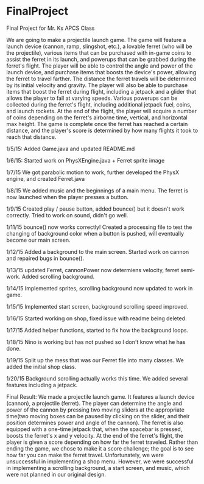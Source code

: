 # FinalProject
Final Project for Mr. Ks APCS Class

We are going to make a projectile launch game. The game will feature a launch device (cannon, ramp, slingshot, etc.), a lovable ferret (who will be the projectile), various items that can be purchased with in-game coins to assist the ferret in its launch, and powerups that can be grabbed during the ferret's flight. The player will be able to control the angle and power of the launch device, and purchase items that boosts the device's power, allowing the ferret to travel farther. The distance the ferret travels will be determined by its initial velocity and gravity. The player will also be able to purchase items that boost the ferret during flight, including a jetpack and a glider that allows the player to fall at varying speeds. Various powerups can be collected during the ferret's flight, including additional jetpack fuel, coins, and launch rockets. At the end of the flight, the player will acquire a number of coins depending on the ferret's airborne time, vertical, and horizontal max height. The game is complete once the ferret has reached a certain distance, and the player's score is determined by how many flights it took to reach that distance.

1/5/15: Added Game.java and updated README.md

1/6/15: Started work on PhysXEngine.java + Ferret sprite image

1/7/15 We got parabolic motion to work, further developed the PhysX engine, and created Ferret.java

1/8/15 We added music and the beginnings of a main menu. The ferret is now launched when the player presses a button.

1/9/15 Created play / pause button, added bounce() but it doesn't work correctly. Tried to work on sound, didn't go well.

1/11/15 bounce() now works correctly! Created a processing file to test the changing of background color when a button is pushed, will eventually become our main screen.

1/12/15 Added a background to the main screen. Started work on cannon and repaired bugs in bounce().

1/13/15 updated Ferret, cannonPower now determiens velocity, ferret semi-work. Added scrolling background.

1/14/15 Implemented sprites, scrolling background now updated to work in game.

1/15/15 Implemented start screen, background scrolling speed improved.

1/16/15 Started working on shop, fixed issue with readme being deleted.

1/17/15 Added helper functions, started to fix how the background loops.

1/18/15 Nino is working but has not pushed so I don't know what he has done.

1/19/15 Split up the mess that was our Ferret file into many classes.  We added the initial shop class.

1/20/15 Background scrolling actually works this time.  We added several features including a jetpack.

Final Result: We made a projectile launch game. It features a launch device (cannon), a projectile (ferret). The player can determine the angle and power of the cannon by pressing two moving sliders at the appropriate time(two moving boxes can be paused by clicking on the slider, and their position determines power and angle of the cannon). The ferret is also equipped with a one-time jetpack that, when the spacebar is pressed, boosts the ferret's x and y velocity. At the end of the ferret's flight, the player is given a score depending on how far the ferret traveled. Rather than ending the game, we chose to make it a score challenge; the goal is to see how far you can make the ferret travel. Unfortunately, we were unsuccessful in implementing a shop menu. However, we were successful in implementing a scrolling background, a start screen, and music, which were not planned in our original design.
